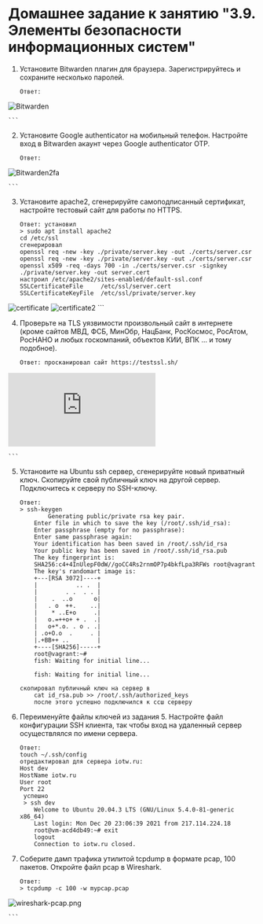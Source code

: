# Домашнее задание к занятию "3.9. Элементы безопасности информационных систем"

	
	
1. Установите Bitwarden плагин для браузера. Зарегистрируйтесь и сохраните несколько паролей.

	```
	Ответ:
	
![Bitwarden](https://github.com/antonh2o/devops-netology/blob/main/SEC/bitwarden.png)

	```

2. Установите Google authenticator на мобильный телефон. Настройте вход в Bitwarden акаунт через Google authenticator OTP.

	```
	Ответ:
![Bitwarden2fa](https://github.com/antonh2o/devops-netology/blob/main/SEC/bitwarden2fa.png)

	```

3. Установите apache2, сгенерируйте самоподписанный сертификат, настройте тестовый сайт для работы по HTTPS.

	```
	Ответ: установил 
	> sudo apt install apache2
	cd /etc/ssl
	сгенерировал
	openssl req -new -key ./private/server.key -out ./certs/server.csr
	openssl req -new -key ./private/server.key -out ./certs/server.csr
	openssl x509 -req -days 700 -in ./certs/server.csr -signkey ./private/server.key -out server.cert
	настроил /etc/apache2/sites-enabled/default-ssl.conf
	SSLCertificateFile     /etc/ssl/server.cert                                                                                                            
	SSLCertificateKeyFile  /etc/ssl/private/server.key
	
![certificate](https://github.com/antonh2o/devops-netology/blob/main/SEC/ssl1.png)
![certificate2](https://github.com/antonh2o/devops-netology/blob/main/SEC/ssl2.png)
	```

4. Проверьте на TLS уязвимости произвольный сайт в интернете (кроме сайтов МВД, ФСБ, МинОбр, НацБанк, РосКосмос, РосАтом, РосНАНО и любых госкомпаний, объектов КИИ, ВПК ... и тому подобное).

	```
	Ответ: просканировал сайт https://testssl.sh/
![testssl.txt](https://github.com/antonh2o/devops-netology/blob/main/SEC/testssl.txt)

	```

5. Установите на Ubuntu ssh сервер, сгенерируйте новый приватный ключ. Скопируйте свой публичный ключ на другой сервер. Подключитесь к серверу по SSH-ключу.

	```
	Ответ:
	> ssh-keygen
			Generating public/private rsa key pair.
		Enter file in which to save the key (/root/.ssh/id_rsa):
		Enter passphrase (empty for no passphrase):
		Enter same passphrase again:
		Your identification has been saved in /root/.ssh/id_rsa
		Your public key has been saved in /root/.ssh/id_rsa.pub
		The key fingerprint is:
		SHA256:c4+4InUlepF0dW//goCC4Rs2rnmOP7p4bkfLpa3RFWs root@vagrant
		The key's randomart image is:
		+---[RSA 3072]----+
		|           .. .  |
		|        . .  . . |
		|    .  ..o      o|
		|   . o  ++.    ..|
		|    * ..E+o     .|
		|   o.=++o+ + .  .|
		|   o+*.o. . o . .|
		| .o+O.o  .     . |
		|.+BB++ ..        |
		+----[SHA256]-----+
		root@vagrant:~#
		fish: Waiting for initial line...

		fish: Waiting for initial line...

	скопировал публичный ключ на сервер в 
		cat id_rsa.pub >> /root/.ssh/authorized_keys
		после этого успешно подключился к ссш серверу

	```

6. Переименуйте файлы ключей из задания 5. Настройте файл конфигурации SSH клиента, так чтобы вход на удаленный сервер осуществлялся по имени сервера.

	```
	Ответ:
	touch ~/.ssh/config
	отредактировал для сервера iotw.ru:
	Host dev
    HostName iotw.ru
    User root
    Port 22
	 успешно
	 > ssh dev
		Welcome to Ubuntu 20.04.3 LTS (GNU/Linux 5.4.0-81-generic x86_64)
		Last login: Mon Dec 20 23:06:39 2021 from 217.114.224.18
		root@vm-acd4db49:~# exit
		logout
		Connection to iotw.ru closed.

	```

7. Соберите дамп трафика утилитой tcpdump в формате pcap, 100 пакетов. Откройте файл pcap в Wireshark.

	```
	Ответ:
	> tcpdump -c 100 -w mypcap.pcap
![wireshark-pcap.png](https://github.com/antonh2o/devops-netology/blob/main/SEC/wireshark-pcap.png)

	```
